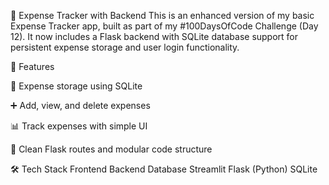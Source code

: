 💸 Expense Tracker with Backend
This is an enhanced version of my basic Expense Tracker app, built as part of my #100DaysOfCode Challenge (Day 12). It now includes a Flask backend with SQLite database support for persistent expense storage and user login functionality.

📌 Features

💾 Expense storage using SQLite

➕ Add, view, and delete expenses

📊 Track expenses with simple UI

🧠 Clean Flask routes and modular code structure

🛠️ Tech Stack
Frontend	Backend	Database
Streamlit	Flask (Python)	SQLite

